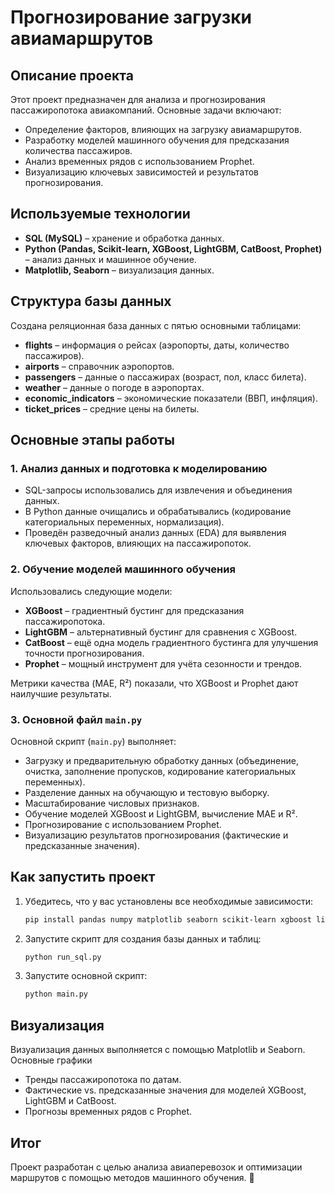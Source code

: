 # Прогнозирование загрузки авиамаршрутов

## Описание проекта
Этот проект предназначен для анализа и прогнозирования пассажиропотока авиакомпаний. Основные задачи включают:

- Определение факторов, влияющих на загрузку авиамаршрутов.
- Разработку моделей машинного обучения для предсказания количества пассажиров.
- Анализ временных рядов с использованием Prophet.
- Визуализацию ключевых зависимостей и результатов прогнозирования.

## Используемые технологии
- **SQL (MySQL)** – хранение и обработка данных.
- **Python (Pandas, Scikit-learn, XGBoost, LightGBM, CatBoost, Prophet)** – анализ данных и машинное обучение.
- **Matplotlib, Seaborn** – визуализация данных.

## Структура базы данных
Создана реляционная база данных с пятью основными таблицами:

- **flights** – информация о рейсах (аэропорты, даты, количество пассажиров).
- **airports** – справочник аэропортов.
- **passengers** – данные о пассажирах (возраст, пол, класс билета).
- **weather** – данные о погоде в аэропортах.
- **economic_indicators** – экономические показатели (ВВП, инфляция).
- **ticket_prices** – средние цены на билеты.

## Основные этапы работы
### 1. Анализ данных и подготовка к моделированию
- SQL-запросы использовались для извлечения и объединения данных.
- В Python данные очищались и обрабатывались (кодирование категориальных переменных, нормализация).
- Проведён разведочный анализ данных (EDA) для выявления ключевых факторов, влияющих на пассажиропоток.

### 2. Обучение моделей машинного обучения
Использовались следующие модели:

- **XGBoost** – градиентный бустинг для предсказания пассажиропотока.
- **LightGBM** – альтернативный бустинг для сравнения с XGBoost.
- **CatBoost** – ещё одна модель градиентного бустинга для улучшения точности прогнозирования.
- **Prophet** – мощный инструмент для учёта сезонности и трендов.

Метрики качества (MAE, R²) показали, что XGBoost и Prophet дают наилучшие результаты.

### 3. Основной файл `main.py`
Основной скрипт (`main.py`) выполняет:
- Загрузку и предварительную обработку данных (объединение, очистка, заполнение пропусков, кодирование категориальных переменных).
- Разделение данных на обучающую и тестовую выборку.
- Масштабирование числовых признаков.
- Обучение моделей XGBoost и LightGBM, вычисление MAE и R².
- Прогнозирование с использованием Prophet.
- Визуализацию результатов прогнозирования (фактические и предсказанные значения).

## Как запустить проект
1. Убедитесь, что у вас установлены все необходимые зависимости:
   ```bash
   pip install pandas numpy matplotlib seaborn scikit-learn xgboost lightgbm catboost prophet sqlalchemy pymysql
   ```
2. Запустите скрипт для создания базы данных и таблиц:
   ```bash
   python run_sql.py
   ```
3. Запустите основной скрипт:
   ```bash
   python main.py
   ```

## Визуализация
Визуализация данных выполняется с помощью Matplotlib и Seaborn. Основные графики
- Тренды пассажиропотока по датам.
- Фактические vs. предсказанные значения для моделей XGBoost, LightGBM и CatBoost.
- Прогнозы временных рядов с Prophet.

## Итог
Проект разработан с целью анализа авиаперевозок и оптимизации маршрутов с помощью методов машинного обучения. 🚀

